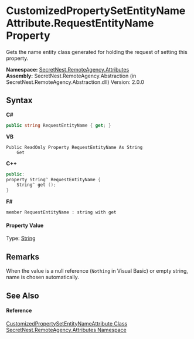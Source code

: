 # CustomizedPropertySetEntityNameAttribute.RequestEntityName Property 
 

Gets the name entity class generated for holding the request of setting this property.

**Namespace:**&nbsp;<a href="N_SecretNest_RemoteAgency_Attributes">SecretNest.RemoteAgency.Attributes</a><br />**Assembly:**&nbsp;SecretNest.RemoteAgency.Abstraction (in SecretNest.RemoteAgency.Abstraction.dll) Version: 2.0.0

## Syntax

**C#**<br />
``` C#
public string RequestEntityName { get; }
```

**VB**<br />
``` VB
Public ReadOnly Property RequestEntityName As String
	Get
```

**C++**<br />
``` C++
public:
property String^ RequestEntityName {
	String^ get ();
}
```

**F#**<br />
``` F#
member RequestEntityName : string with get

```


#### Property Value
Type: <a href="https://docs.microsoft.com/dotnet/api/system.string" target="_blank">String</a>

## Remarks
When the value is a null reference (`Nothing` in Visual Basic) or empty string, name is chosen automatically.

## See Also


#### Reference
<a href="T_SecretNest_RemoteAgency_Attributes_CustomizedPropertySetEntityNameAttribute">CustomizedPropertySetEntityNameAttribute Class</a><br /><a href="N_SecretNest_RemoteAgency_Attributes">SecretNest.RemoteAgency.Attributes Namespace</a><br />
